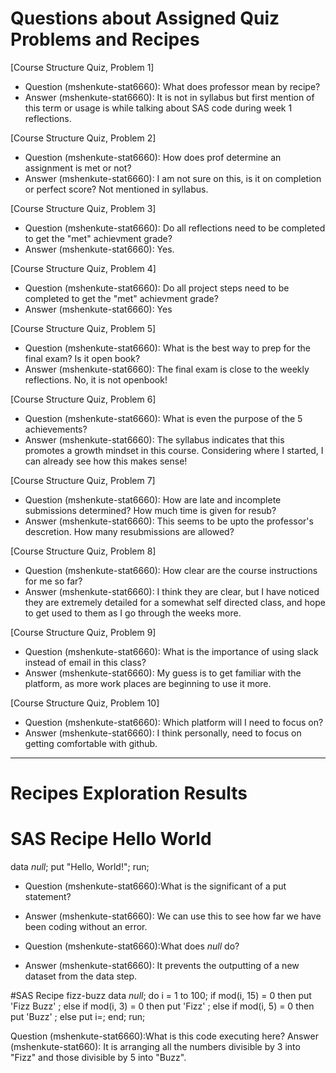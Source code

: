 
# Questions about Assigned Quiz Problems and Recipes



[Course Structure Quiz, Problem 1]
* Question (mshenkute-stat6660): What does professor mean by recipe? 
* Answer (mshenkute-stat6660): It is not in syllabus but first mention of this term or usage is while talking about SAS code during week 1 reflections. 


[Course Structure Quiz, Problem 2]
* Question (mshenkute-stat6660): How does prof determine an assignment is met or not? 
* Answer (mshenkute-stat6660): I am not sure on this, is it on completion or perfect score? Not mentioned in syllabus. 


[Course Structure Quiz, Problem 3]
* Question (mshenkute-stat6660): Do all reflections need to be completed to get the "met" achievment grade?
* Answer (mshenkute-stat6660): Yes. 


[Course Structure Quiz, Problem 4]
* Question (mshenkute-stat6660): Do all project steps need to be completed to get the "met" achievment grade?
* Answer (mshenkute-stat6660):  Yes


[Course Structure Quiz, Problem 5]

* Question (mshenkute-stat6660): What is the best way to prep for the final exam? Is it open book?
* Answer (mshenkute-stat6660):  The final exam is close to the weekly reflections. No, it is not openbook!

[Course Structure Quiz, Problem 6]

* Question (mshenkute-stat6660): What is even the purpose of the 5 achievements? 
* Answer (mshenkute-stat6660):  The syllabus indicates that this promotes a growth mindset in this course. Considering where I started, I can already see how this makes sense!


[Course Structure Quiz, Problem 7]

* Question (mshenkute-stat6660): How are late and incomplete submissions determined? How much time is given for resub?
* Answer (mshenkute-stat6660): This seems to be upto the professor's descretion. How many resubmissions are allowed? 


[Course Structure Quiz, Problem 8]

* Question (mshenkute-stat6660): How clear are the course instructions for me so far? 
* Answer (mshenkute-stat6660): I think they are clear, but I have noticed they are extremely detailed for a somewhat self directed class, and hope to get used to them as I go through the weeks more. 

[Course Structure Quiz, Problem 9]

* Question (mshenkute-stat6660): What is the importance of using slack instead of email in this class? 
* Answer (mshenkute-stat6660): My guess is to get familiar with the platform, as more work places are beginning to use it more. 

[Course Structure Quiz, Problem 10]

* Question (mshenkute-stat6660): Which platform will I need to focus on? 
* Answer (mshenkute-stat6660):  I think personally, need to focus on getting comfortable with github. 

***





# Recipes Exploration Results


# SAS Recipe Hello World

data _null_;
  put "Hello, World!";
run;

* Question (mshenkute-stat6660):What is the significant of a put statement? 
* Answer (mshenkute-stat6660): We can use this to see how far we have been coding without an error. 

* Question (mshenkute-stat6660):What does _null_ do? 
* Answer (mshenkute-stat6660): It prevents the outputting of a new dataset from the data step.

#SAS Recipe fizz-buzz
data _null_; 
	do i = 1 to 100; 
		if mod(i, 15) = 0 then put 'Fizz Buzz' ; 
		else if mod(i, 3) = 0 then put 'Fizz' ; 
		else if mod(i, 5) = 0 then put 'Buzz' ; 
		else put i=; 
	end; 
run;

Question (mshenkute-stat6660):What is this code executing here? 
Answer (mshenkute-stat660): It is arranging all the numbers divisible by 3 into "Fizz" and those divisible by 5 into "Buzz".


```

